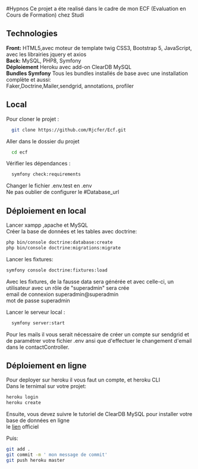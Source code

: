#Hypnos
Ce projet a éte realisé dans le cadre de mon ECF (Evaluation en Cours de Formation) chez Studi

## Technologies

**Front:** HTML5,avec moteur de template twig CSS3, Bootstrap 5, JavaScript, avec les librairies jquery et axios <br />
**Back:** MySQL, PHP8, Symfony <br />
**Déploiement** Heroku avec add-on ClearDB MySQL <br />
**Bundles Symfony** Tous les bundles installés de base avec une installation complète et aussi:<br />
Faker,Doctrine,Mailer,sendgrid, annotations, profiler 
## Local

Pour cloner le projet :

```bash
  git clone https://github.com/Rjcfer/Ecf.git
```
Aller dans le dossier du projet</br>
```bash
  cd ecf
```
Vérifier les dépendances :

```bash
  symfony check:requirements
```
Changer le fichier .env.test en .env </br>
Ne pas oublier de configurer le #Database_url </br>

## Déploiement en local
Lancer xampp ,apache et MySQL </br>
Créer la base de données et les tables avec doctrine:
```bash
php bin/console doctrine:database:create
php bin/console doctrine:migrations:migrate
```

Lancer les fixtures:
```bash
symfony console doctrine:fixtures:load
```
Avec les fixtures, de la fausse data sera générée et avec celle-ci, un utilisateur avec un rôle de "superadmin" sera crée </br>
email de connexion superadmin@superadmin </br>
mot de passe superadmin </br>

Lancer le serveur local :
```bash
  symfony server:start
```
Pour les mails il vous serait nécessaire de créer un compte sur sendgrid et de 
paramétrer votre fichier .env ansi que d'effectuer le changement d'email dans le contactController.

## Déploiement en ligne
Pour deployer sur heroku il vous faut un compte, et heroku CLI</br>
Dans le ternimal sur votre projet:
```bash
heroku login
heroku create
```
Ensuite, vous devez suivre le tutoriel de ClearDB MySQL pour installer votre base de données en ligne </br>
le [lien](https://devcenter.heroku.com/articles/cleardb) officiel


Puis:
```bash
git add .
git commit -m ' mon message de commit'
git push heroku master 
```